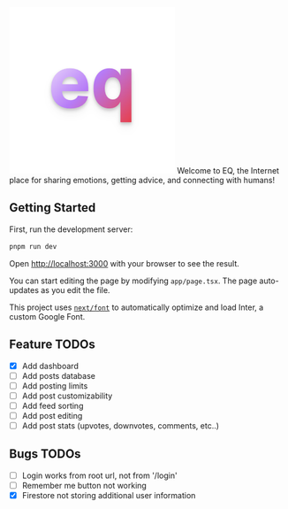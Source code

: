 ![EQ app](logo.png)
Welcome to EQ, the Internet place for sharing emotions, getting advice, and connecting with humans!

## Getting Started

First, run the development server:

```bash
pnpm run dev
```

Open [http://localhost:3000](http://localhost:3000) with your browser to see the result.

You can start editing the page by modifying `app/page.tsx`. The page auto-updates as you edit the file.

This project uses [`next/font`](https://nextjs.org/docs/basic-features/font-optimization) to automatically optimize and load Inter, a custom Google Font.


## Feature TODOs
- [x] Add dashboard
- [ ] Add posts database
- [ ] Add posting limits
- [ ] Add post customizability
- [ ] Add feed sorting
- [ ] Add post editing
- [ ] Add post stats (upvotes, downvotes, comments, etc..)

## Bugs TODOs
- [ ] Login works from root url, not from '/login'
- [ ] Remember me button not working
- [x] Firestore not storing additional user information
